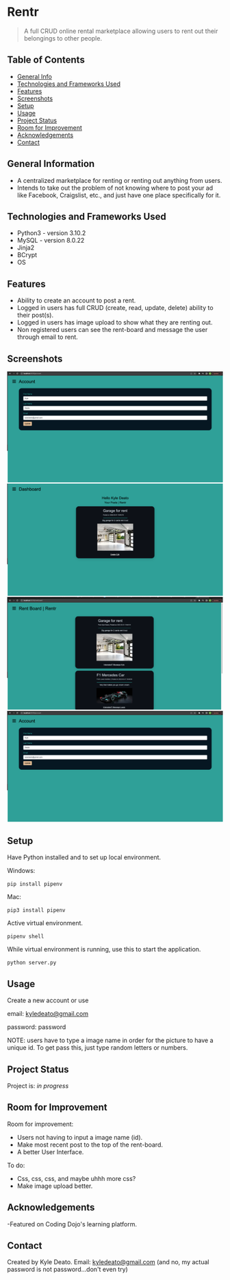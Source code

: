 # Rentr
> A full CRUD online rental marketplace allowing users to rent out their belongings to other people.
<!-- > Live demo [_here_](https://www.example.com). If you have the project hosted somewhere, include the link here. -->

## Table of Contents
* [General Info](#general-information)
* [Technologies and Frameworks Used](#technologies-and-frameworks-used)
* [Features](#features)
* [Screenshots](#screenshots)
* [Setup](#setup)
* [Usage](#usage)
* [Project Status](#project-status)
* [Room for Improvement](#room-for-improvement)
* [Acknowledgements](#acknowledgements)
* [Contact](#contact)
<!-- * [License](#license) -->


## General Information
- A centralized marketplace for renting or renting out anything from users.
- Intends to take out the problem of not knowing where to post your ad like Facebook, Craigslist, etc., and just have one place specifically for it.
<!-- You don't have to answer all the questions - just the ones relevant to your project. -->


## Technologies and Frameworks Used
- Python3 - version 3.10.2
- MySQL - version 8.0.22
- Jinja2
- BCrypt
- OS


## Features
- Ability to create an account to post a rent.
- Logged in users has full CRUD (create, read, update, delete) ability to their post(s).
- Logged in users has image upload to show what they are renting out.
- Non registered users can see the rent-board and message the user through email to rent.


## Screenshots
<!-- If you have screenshots you'd like to share, include them here. -->
![Login](/read_me_images/account.png)
![Dashboard](/read_me_images/Dashboard.png)
![Rent-Board](/read_me_images/rent-board.png)
![Account](/read_me_images/account.png)


## Setup
Have Python installed and to set up local environment.

Windows:
```
pip install pipenv
```
Mac:
```
pip3 install pipenv
```
Active virtual environment.
```
pipenv shell
```
While virtual environment is running, use this to start the application.
```
python server.py
```
## Usage
Create a new account or use

email: kyledeato@gmail.com

password: password

NOTE: users have to type a image name in order for the picture to have a unique id. To get pass this, just type random letters or numbers.


## Project Status
Project is: _in progress_


## Room for Improvement

Room for improvement:
- Users not having to input a image name (id).
- Make most recent post to the top of the rent-board.
- A better User Interface.

To do:
- Css, css, css, and maybe uhhh more css?
- Make image upload better.


## Acknowledgements
-Featured on Coding Dojo's learning platform.


## Contact
Created by Kyle Deato.
Email: kyledeato@gmail.com
(and no, my actual password is not password...don't even try)


<!-- Optional -->
<!-- ## License -->
<!-- This project is open source and available under the [... License](). -->

<!-- You don't have to include all sections - just the one's relevant to your project -->
